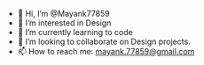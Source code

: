 - 👋 Hi, I’m @Mayank77859
- 👀 I’m interested in Design
- 🌱 I’m currently learning to code
- 💞️ I’m looking to collaborate on Design projects.
- 📫 How to reach me: mayank.77859@gmail.com

<!---
Mayank77859/Mayank77859 is a ✨ special ✨ repository because its `README.md` (this file) appears on your GitHub profile.
You can click the Preview link to take a look at your changes.
--->
